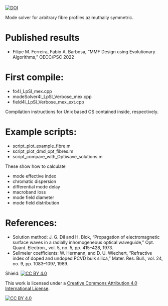 [![DOI](https://zenodo.org/badge/481349688.svg)](https://zenodo.org/badge/latestdoi/481349688)

Mode solver for arbitrary fibre profiles azimuthally symmetric. 

# Published results
- Filipe M. Ferreira, Fabio A. Barbosa, “MMF Design using Evolutionary Algorithms,” OECC/PSC 2022

# First compile:
- fo4l_LpSl_mex.cpp
- modeSolver4l_LpSl_Verbose_mex.cpp
- field4l_LpSl_Verbose_mex_ext.cpp

Compilation instructions for Unix based OS contained inside, respectively.

# Example scripts:
- script_plot_example_fibre.m
- script_plot_dmd_opt_fibres.m
- script_compare_with_Optiwave_solutions.m

These show how to calculate 
- mode effective index
- chromatic dispersion
- differential mode delay
- macroband loss
- mode field diameter
- mode field distribution

# References:
- Solution method: J. G. Dil and H. Blok, “Propagation of electromagnetic surface waves in a radially inhomogeneous optical waveguide,” Opt. Quant. Electron., vol. 5, no. 5, pp. 415–428, 1973.
- Sellmeier coefficients: W. Hermann, and D. U. Wiechert, “Refractive index of doped and undoped PCVD bulk silica,” Mater. Res. Bull., vol. 24, no. 9, pp. 1083–1097, 1989.


Shield: [![CC BY 4.0][cc-by-shield]][cc-by]

This work is licensed under a
[Creative Commons Attribution 4.0 International License][cc-by].

[![CC BY 4.0][cc-by-image]][cc-by]

[cc-by]: http://creativecommons.org/licenses/by/4.0/
[cc-by-image]: https://i.creativecommons.org/l/by/4.0/88x31.png
[cc-by-shield]: https://img.shields.io/badge/License-CC%20BY%204.0-lightgrey.svg

